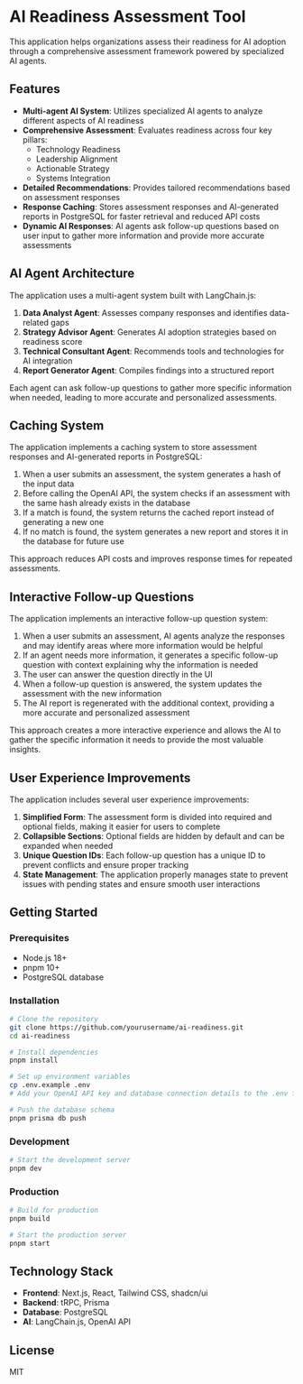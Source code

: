 # AI Readiness Assessment Tool

This application helps organizations assess their readiness for AI adoption through a comprehensive assessment framework powered by specialized AI agents.

## Features

- **Multi-agent AI System**: Utilizes specialized AI agents to analyze different aspects of AI readiness
- **Comprehensive Assessment**: Evaluates readiness across four key pillars:
  - Technology Readiness
  - Leadership Alignment
  - Actionable Strategy
  - Systems Integration
- **Detailed Recommendations**: Provides tailored recommendations based on assessment responses
- **Response Caching**: Stores assessment responses and AI-generated reports in PostgreSQL for faster retrieval and reduced API costs
- **Dynamic AI Responses**: AI agents ask follow-up questions based on user input to gather more information and provide more accurate assessments

## AI Agent Architecture

The application uses a multi-agent system built with LangChain.js:

1. **Data Analyst Agent**: Assesses company responses and identifies data-related gaps
2. **Strategy Advisor Agent**: Generates AI adoption strategies based on readiness score
3. **Technical Consultant Agent**: Recommends tools and technologies for AI integration
4. **Report Generator Agent**: Compiles findings into a structured report

Each agent can ask follow-up questions to gather more specific information when needed, leading to more accurate and personalized assessments.

## Caching System

The application implements a caching system to store assessment responses and AI-generated reports in PostgreSQL:

1. When a user submits an assessment, the system generates a hash of the input data
2. Before calling the OpenAI API, the system checks if an assessment with the same hash already exists in the database
3. If a match is found, the system returns the cached report instead of generating a new one
4. If no match is found, the system generates a new report and stores it in the database for future use

This approach reduces API costs and improves response times for repeated assessments.

## Interactive Follow-up Questions

The application implements an interactive follow-up question system:

1. When a user submits an assessment, AI agents analyze the responses and may identify areas where more information would be helpful
2. If an agent needs more information, it generates a specific follow-up question with context explaining why the information is needed
3. The user can answer the question directly in the UI
4. When a follow-up question is answered, the system updates the assessment with the new information
5. The AI report is regenerated with the additional context, providing a more accurate and personalized assessment

This approach creates a more interactive experience and allows the AI to gather the specific information it needs to provide the most valuable insights.

## User Experience Improvements

The application includes several user experience improvements:

1. **Simplified Form**: The assessment form is divided into required and optional fields, making it easier for users to complete
2. **Collapsible Sections**: Optional fields are hidden by default and can be expanded when needed
3. **Unique Question IDs**: Each follow-up question has a unique ID to prevent conflicts and ensure proper tracking
4. **State Management**: The application properly manages state to prevent issues with pending states and ensure smooth user interactions

## Getting Started

### Prerequisites

- Node.js 18+
- pnpm 10+
- PostgreSQL database

### Installation

```bash
# Clone the repository
git clone https://github.com/yourusername/ai-readiness.git
cd ai-readiness

# Install dependencies
pnpm install

# Set up environment variables
cp .env.example .env
# Add your OpenAI API key and database connection details to the .env file

# Push the database schema
pnpm prisma db push
```

### Development

```bash
# Start the development server
pnpm dev
```

### Production

```bash
# Build for production
pnpm build

# Start the production server
pnpm start
```

## Technology Stack

- **Frontend**: Next.js, React, Tailwind CSS, shadcn/ui
- **Backend**: tRPC, Prisma
- **Database**: PostgreSQL
- **AI**: LangChain.js, OpenAI API

## License

MIT
